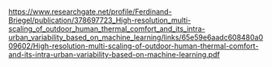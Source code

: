 https://www.researchgate.net/profile/Ferdinand-Briegel/publication/378697723_High-resolution_multi-scaling_of_outdoor_human_thermal_comfort_and_its_intra-urban_variability_based_on_machine_learning/links/65e59e6aadc608480a009602/High-resolution-multi-scaling-of-outdoor-human-thermal-comfort-and-its-intra-urban-variability-based-on-machine-learning.pdf
